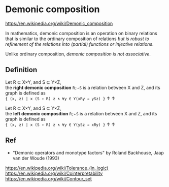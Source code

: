 # Demonic composition

https://en.wikipedia.org/wiki/Demonic_composition

In mathematics, demonic composition is an operation on binary relations that is similar to the ordinary composition of relations *but is robust to refinement of the relations into (partial) functions or injective relations*.

Unlike ordinary composition, *demonic composition is not associative*.

## Definition

Let R ⊆ X×Y, 
and S ⊆ Y×Z,   
the **right demonic composition** `R;→S` 
is a relation between X and Z, and its graph is defined as   
`{ (x, z) | x (S ∘ R) z ∧ ∀y ∈ Y(xRy ⇒ ySz) }`
                              ↑     ↑

Let R ⊆ X×Y, 
and S ⊆ Y×Z,   
the **left demonic composition** `R;←S` 
is a relation between X and Z, and its graph is defined as   
`{ (x, z) | x (S ∘ R) z ∧ ∀y ∈ Y(ySz ⇒ xRy) }`
                              ↑     ↑



## Ref

* "Demonic operators and monotype factors" by Roland Backhouse, Jaap van der Woude (1993)

https://en.wikipedia.org/wiki/Tolerance_(in_logic)
https://en.wikipedia.org/wiki/Cointerpretability
https://en.wikipedia.org/wiki/Contour_set
